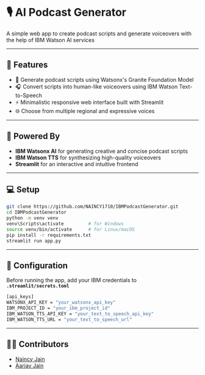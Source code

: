 # 🎙️ AI Podcast Generator

A simple web app to create podcast scripts and generate voiceovers with the help of IBM Watson AI services

---

## 🚀 Features

- 📝 Generate podcast scripts using Watsonx's Granite Foundation Model
- 🎧 Convert scripts into human-like voiceovers using IBM Watson Text-to-Speech
- ⚡ Minimalistic responsive web interface built with Streamlit
- 🌐 Choose from multiple regional and expressive voices

---

## 🧠 Powered By

- **IBM Watsonx AI** for generating creative and concise podcast scripts
- **IBM Watson TTS** for synthesizing high-quality voiceovers
- **Streamlit** for an interactive and intuitive frontend

---

## 💻 Setup

```bash
git clone https://github.com/NAINCY1710/IBMPodcastGenerator.git
cd IBMPodcastGenerator
python -m venv venv
venv\Scripts\activate         # for Windows
source venv/bin/activate      # for Linux/macOS
pip install -r requirements.txt
streamlit run app.py
```

---

## 🔐 Configuration
Before running the app, add your IBM credentials to **`.streamlit/secrets.toml`**
```bash
[api_keys]
WATSONX_API_KEY = "your_watsonx_api_key"
IBM_PROJECT_ID = "your_ibm_project_id"
IBM_WATSON_TTS_API_KEY = "your_text_to_speech_api_key"
IBM_WATSON_TTS_URL = "your_text_to_speech_url"
```

---

## 👨‍💻 Contributors

- [Naincy Jain](https://www.linkedin.com/in/naincy-jain-38a20a283)
- [Aarjav Jain](https://www.linkedin.com/in/bharatwalejain)